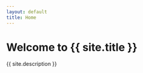 ```yaml
---
layout: default
title: Home
---
```


<div class="max-w-3xl mx-auto text-center">
  <h1 class="text-4xl font-bold mb-6">Welcome to {{ site.title }}</h1>
  <p class="text-xl text-gray-600">{{ site.description }}</p>
</div>